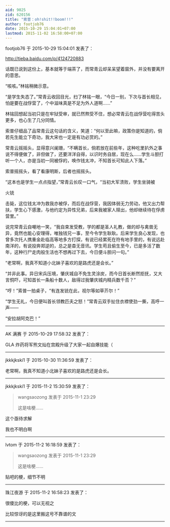 ```yaml
---
aid: 9025
zid: 620156
title: "索普：oh!shit!!boom!!!"
author: footjob76
date: 2015-10-29 15:04:01+07:00
lastmod: 2015-11-02 16:58:00+07:00
---
```


footjob76 于 2015-10-29 15:04:01 发表了：

http://tieba.baidu.com/p/4124720883

话既已说到这份上，基本就等于端茶了，而常青云却呆呆望着窗外，并没有要离开的意思。

“咳咳。”林铭稍微示意。

“是学生失态了。”常青云收回目光，扫了林铭一眼，“今日一别，下次与首长相见，怕是要在战俘营了，个中滋味真是不足为外人道啊……”

林铭回想起当初只是在牢狱受审，就已然熬受不住，想必常青云在战俘营吃得苦头更多，也心生了几分同情。

索普仔细品了品常青云这句话的含义，笑道：“何以至此嘛，政策你是知道的，倘若先生能立下奇功，我大宋也一定是有功必赏的。”

常青云摇摇头，显得意兴阑珊，“不瞒首长，倘若放在前些年，这种吃里扒外之事说不得便做了，非但做了，还要洋洋自得，以识时务自居，现在么……学生斗胆打听一个人，亦是当初一同被俘的，唤作钱太冲，不知首长可知此人下落。”

索普摇摇头，看了看康明斯，后者也摇摇头。

“这本也是学生一点点指望，”常青云长叹一口气，“当初大军溃败，学生坐骑被

火铳

击毙，这位钱太冲为救我亦被俘，而后在战俘营，我因体弱无力劳动，他又出力帮扶，学生心下感激，与他约定为异性兄弟，后来我被家人赎出，他却继续待在俘虏营里。”

说完常青云自嘲地一笑，“我自束发受教，学的都是圣人礼教，做的却与禽兽无异，竟然也能心安理得，唯独钱兄一事，至今令学生耿耿。后来学生良心发现，也曾多次托人携重金赴临高等地多方打探，有说已经累死在符有地手里的，有说远赴南洋的，有说投奔郑逆的，总之是杳无音讯。学生苟且偷生至今，已是多活了数年，这种行尸走肉般生活也不想再过下去，今日便斗胆问一句。”

“老常啊，我真不知道小北妹子喜欢的是路虎还是会长。”

“并非此事。异日宋兵压境，肇庆城自不免生灵涂炭，而今日首长断然拒抚，又大言恫吓，可知首长一条船十数人，敌得过我肇庆城内精兵数千否？”

“哼！”索普一拍桌子，“有连发铳在此，视尔等如草芥尔！”

“学生无礼，今日便叫首长领教匹夫之怒！”常青云双手扯住衣襟使劲一撕，高呼一声——

“安拉胡阿克巴！”

---

AK 满赛 于 2015-10-29 17:58:32 发表了：

GLA 炸药将军熊文灿在宫殿升级了大家一起自爆技能（

---

jkkkjkski1 于 2015-10-30 11:36:59 发表了：

老常啊，我真不知道小北妹子喜欢的是路虎还是会长。

---

jkkkjkski1 于 2015-11-2 15:30:59 发表了：

> wangsaozong 发表于 2015-11-1 23:29
>
> 这是啥梗……

这个亟待求解

我也不明白啊

---

lvtom 于 2015-11-2 16:18:59 发表了：

> wangsaozong 发表于 2015-11-1 23:29
>
> 这是啥梗……

贴吧的梗，细节不明

---

珠江夜游 于 2015-11-2 16:58:23 发表了：

很傻比的梗，可以无视之

比较惊讶的是这里搬这号不靠谱的文

---
